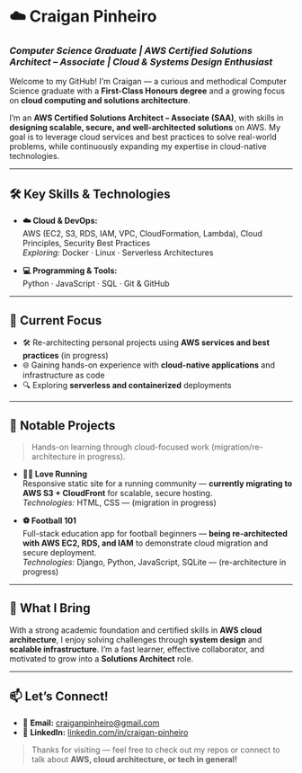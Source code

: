 # ☁️ Craigan Pinheiro
### *Computer Science Graduate | AWS Certified Solutions Architect – Associate | Cloud & Systems Design Enthusiast*

Welcome to my GitHub! I'm Craigan — a curious and methodical Computer Science graduate with a **First-Class Honours degree** and a growing focus on **cloud computing and solutions architecture**.

I’m an **AWS Certified Solutions Architect – Associate (SAA)**, with skills in **designing scalable, secure, and well-architected solutions** on AWS. My goal is to leverage cloud services and best practices to solve real-world problems, while continuously expanding my expertise in cloud-native technologies.

---

## 🛠️ Key Skills & Technologies

- **☁️ Cloud & DevOps:**  
  AWS (EC2, S3, RDS, IAM, VPC, CloudFormation, Lambda), Cloud Principles, Security Best Practices  
  *Exploring:* Docker · Linux · Serverless Architectures

- **💻 Programming & Tools:**  
  Python · JavaScript · SQL · Git & GitHub

---

## 🚀 Current Focus

- 🛠️ Re-architecting personal projects using **AWS services and best practices** (in progress)  
- 🌐 Gaining hands-on experience with **cloud-native applications** and infrastructure as code  
- 🔍 Exploring **serverless and containerized** deployments

---

## 📂 Notable Projects

> Hands-on learning through cloud-focused work (migration/re-architecture in progress).

- **🏃‍♂️ Love Running**  
  Responsive static site for a running community — **currently migrating to AWS S3 + CloudFront** for scalable, secure hosting.  
  *Technologies:* HTML, CSS — (migration in progress)

- **⚽ Football 101**  
  Full-stack education app for football beginners — **being re-architected with AWS EC2, RDS, and IAM** to demonstrate cloud migration and secure deployment.  
  *Technologies:* Django, Python, JavaScript, SQLite — (re-architecture in progress)

---

## 🌟 What I Bring

With a strong academic foundation and certified skills in **AWS cloud architecture**, I enjoy solving challenges through **system design** and **scalable infrastructure**. I’m a fast learner, effective collaborator, and motivated to grow into a **Solutions Architect** role.

---

## 📫 Let’s Connect!

- 📧 **Email:** [craiganpinheiro@gmail.com](mailto:craiganpinheiro@gmail.com)  
- 🔗 **LinkedIn:** [linkedin.com/in/craigan-pinheiro](https://www.linkedin.com/in/craigan-pinheiro/)

> Thanks for visiting — feel free to check out my repos or connect to talk about **AWS, cloud architecture, or tech in general!**
